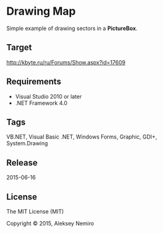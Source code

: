 ﻿# Drawing Map

Simple example of drawing sectors in a **PictureBox**.

## Target

http://kbyte.ru/ru/Forums/Show.aspx?id=17609

## Requirements

* Visual Studio 2010 or later
* .NET Framework 4.0

## Tags 

VB.NET, Visual Basic .NET, Windows Forms, Graphic, GDI+, System.Drawing

## Release

2015-06-16

## License

The MIT License (MIT)

Copyright © 2015, Aleksey Nemiro
